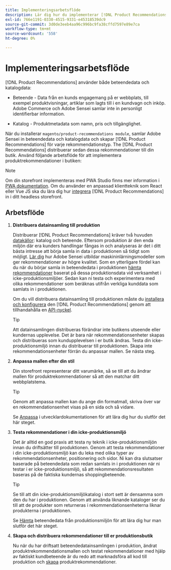 ```yaml
---
title: Implementeringsarbetsflöde
description: Lär dig hur du implementerar [!DNL Product Recommendations] i din butik.
exl-id: 766e1191-0330-4515-9331-e45318539dc9
source-git-commit: 3d0de3eeb4aa96c996bc9fa38cffd7597e89e7ca
workflow-type: tm+mt
source-wordcount: '558'
ht-degree: 0%

---
```


# Implementeringsarbetsflöde

[!DNL Product Recommendations] använder både beteendedata och katalogdata:

- Beteende - Data från en kunds engagemang på er webbplats, till exempel produktvisningar, artiklar som lagts till i en kundvagn och inköp. Adobe Commerce och Adobe Sensei samlar inte in personligt identifierbar information.

- Katalog - Produktmetadata som namn, pris och tillgänglighet.

När du installerar `magento/product-recommendations module`, samlar Adobe Sensei in beteendedata och katalogdata och skapar [!DNL Product Recommendations] för varje rekommendationstyp. The [!DNL Product Recommendations] distribuerar sedan dessa rekommendationer till din butik. Använd följande arbetsflöde för att implementera produktrekommendationer i butiken:

>[!NOTE]
>
> Om din storefront implementeras med PWA Studio finns mer information i [PWA dokumentation](https://developer.adobe.com/commerce/pwa-studio/integrations/product-recommendations/). Om du använder en anpassad klientteknik som React eller Vue JS ska du lära dig hur [integrera](headless.md) [!DNL Product Recommendations] in i ditt headless storefront.

## Arbetsflöde

1. **Distribuera datainsamling till produktion**

   Distribuerar [!DNL Product Recommendations] kräver två huvuden [datakällor](type.md): katalog och beteende. Eftersom produktion är den enda miljön där era kunders handlingar fångas in och analyseras är det i ditt bästa intresse att börja samla in data i produktionen så tidigt som möjligt. [Lär dig](behavioral-data.md) hur Adobe Sensei utbildar maskininlärningsmodeller som ger rekommendationer av högre kvalitet. Som en ytterligare fördel kan du när du börjar samla in beteendedata i produktionen [hämta rekommendationer](verify.md) baserat på dessa produktionsdata vid verksamhet i icke-produktionsmiljöer. Sedan kan ni testa och experimentera med olika rekommendationer som beräknas utifrån verkliga kunddata som samlats in i produktionen.

   Om du vill distribuera datainsamling till produktionen måste du [installera och konfigurera](install-configure.md) den [!DNL Product Recommendations] genom att tillhandahålla en [API-nyckel](https://experienceleague.adobe.com/docs/commerce-merchant-services/user-guides/integration-services/saas.html).

   >[!TIP]
   >
   > Att datainsamlingen distribueras förändrar inte butikens utseende eller kundernas upplevelse. Det är bara när rekommendationsenheter skapas och distribueras som kundupplevelsen i er butik ändras. Testa din icke-produktionsmiljö innan du distribuerar till produktionen. Skapa inte rekommendationsenheter förrän du anpassar mallen. Se nästa steg.

1. **Anpassa mallen efter din stil**

   Din storefront representerar ditt varumärke, så se till att du ändrar mallen för produktrekommendationer så att den matchar ditt webbplatstema.

   >[!TIP]
   >
   > Genom att anpassa mallen kan du ange din formatmall, skriva över var en rekommendationsenhet visas på en sida och så vidare.

   Se [Anpassa](https://experienceleague.adobe.com/docs/commerce-merchant-services/product-recommendations/developer/customize.html) i utvecklardokumentationen för att lära dig hur du slutför det här steget.

1. **Testa rekommendationer i din icke-produktionsmiljö**

   Det är alltid en god praxis att testa ny teknik i icke-produktionsmiljön innan du driftsätter till produktionen. Genom att testa rekommendationer i din icke-produktionsmiljö kan du leka med olika typer av rekommendationsenheter, positionering och sidor. Ni kan dra slutsatser baserade på beteendedata som redan samlats in i produktionen när ni testar i er icke-produktionsmiljö, så att rekommendationsresultaten baseras på de faktiska kundernas shoppingbeteende.

   >[!TIP]
   >
   > Se till att din icke-produktionsmiljökatalog i stort sett är densamma som den du har i produktionen. Genom att använda liknande kataloger ser du till att de produkter som returneras i rekommendationsenheterna liknar produkterna i produktionen.

   Se [Hämta](staging-environment.md) beteendedata från produktionsmiljön för att lära dig hur man slutför det här steget.

1. **Skapa och distribuera rekommendationer till er produktionsbutik**

   Nu när du har driftsatt beteendedatainsamlingen i produktion, ändrat produktrekommendationsmallen och testat rekommendationer med hjälp av faktiskt kundbeteende är du redo att marknadsföra all kod till produktion och [skapa](create.md) produktrekommendationer.
